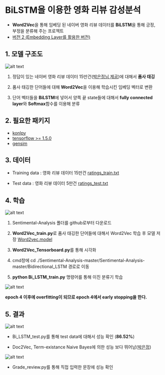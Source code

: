 # BiLSTM을 이용한 영화 리뷰 감성분석
- **Word2Vec**을 통해 임베딩 된 네이버 영화 리뷰 데이터를 **BiLSTM**을 통해 긍정, 부정을 분류해 주는 프로젝트
- [버전 2 (Embedding Layer를 활용한 버전)](https://github.com/MSWon/Sentimental-Analysis-ver2)

## 1. 모델 구조도
![alt text](https://github.com/MSWon/Sentimental-Analysis/blob/master/pic/pic_1.PNG "Model")

1. 정답이 있는 네이버 영화 리뷰 데이터 15만건([박은정님 제공](https://github.com/e9t/nsmc))에 대해서 **품사 태깅**

2. 품사 태깅한 단어들에 대해 **Word2Vec**을 이용해 학습시킨 임베딩 벡터로 변환

3. 단어 벡터들을 **BiLSTM**에 넣어서 양쪽 끝 state들에 대해서 **fully connected layer**와 **Softmax**함수를 이용해 분류

## 2. 필요한 패키지

- [konlpy](http://konlpy.org/en/v0.4.4/)
- [tensorflow >= 1.5.0](https://www.tensorflow.org/)
- [gensim](https://radimrehurek.com/gensim/)

## 3. 데이터

- Training data : 영화 리뷰 데이터 15만건 [ratings_train.txt](https://github.com/e9t/nsmc)

- Test data : 영화 리뷰 데이터 5만건 [ratings_test.txt](https://github.com/e9t/nsmc)

## 4. 학습

![alt text](https://github.com/MSWon/Sentimental-Analysis/blob/master/pic/pic_2.png "Word2Vec Tensorboard")

1. Sentimental-Analysis 폴더를 github로부터 다운로드

2. **Word2Vec_train.py**로 품사 태깅한 단어들에 대해서 Word2Vec 학습 후 모델 저장 [Word2vec.model](https://drive.google.com/file/d/1Jxf_F_ibneTNRe_4glcWTYmj0TgLh8fP/view?usp=sharing)

3. **Word2Vec_Tensorboard.py**를 통해 시각화

4. cmd창에 cd ./Sentimental-Analysis-master/Sentimental-Analysis-master/Bidirectional_LSTM 경로로 이동

5. **python Bi_LSTM_train.py** 명령어를 통해 이진 분류기 학습

![alt text](https://github.com/MSWon/Sentimental-Analysis/blob/master/pic/pic_4.png "Accuracy graph")

   **epoch 4 이후에 overfitting이 되므로 epoch 4에서 early stopping을 한다.**

## 5. 결과

![alt text](https://github.com/MSWon/Sentimental-Analysis/blob/master/pic/pic_3.png "Result table")

- Bi_LSTM_test.py를 통해 test data에 대해서 성능 확인 (**86.52%**)

- Doc2Vec, Term-existance Naive Bayes에 의한 성능 보다 뛰어남([박은정](https://www.slideshare.net/lucypark/nltk-gensim))


![alt text](https://github.com/MSWon/Sentimental-Analysis/blob/master/pic/pic_5.png "Result")


- Grade_review.py를 통해 직접 입력한 문장에 성능 확인
